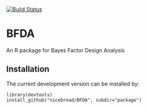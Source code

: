 [![Build Status](https://travis-ci.org/nicebread/BFDA.svg?branch=master)](https://travis-ci.org/nicebread/BFDA)


BFDA
===

An R package for Bayes Factor Design Analysis

## Installation

The current development version can be installed by:

    library(devtools)
    install_github("nicebread/BFDA", subdir="package")
